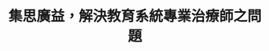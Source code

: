 ---
id: "55"
lang: zh-tw
description: 「調增教育專業人員鐘點費」連署案
propose_date: 2019-08-05
meeting_date: 2019-09-12
publish: "TRUE"
selected: "FALSE"
blog_selected: "FALSE"
thumbnail: https://cm.pdis.nat.gov.tw/images/post/1iJPX66Yr0ZzPU-y5_VYpYEVgkGu4V4tv.jpg
title: 集思廣益，解決教育系統專業治療師之問題
introduction:
  content: 教育系統的相關專業人員一直都是在校園中默默付出的一群人，他們巡迴於各校，有著不穩定的工作時數，多年來服務鐘點費也未獲得調增，低於其他醫事人員，因此，基於工作的不穩定性及逐年降低的學校服務時數，多數治療師紛紛選擇離開教育系統的工作，使得教育部及學校相關承辦人員面臨尋找專業治療師的困難。這次便希望能透過協作會議來討論解決的方法，是否可以依實際的服務內容去調整鐘點費，綜合考量前置準備、學校跟老師家長溝通協調的成本，以及後續的行政成本，多給偏鄉一些資源，進而降低流動率，以更好地保障身心障礙學生，讓他們能穩定地接受學校治療師的協助。
color: yellow
join:
  type: 提
  title: 提議調增教育系統相關專業人員之鐘點費達每小時1250元以上
  link: https://join.gov.tw/idea/detail/7af9a0ed-3f62-42db-882d-1d2cca30cc2f
  image: https://cm.pdis.nat.gov.tw/images/post/15mJMbl0PMZGkamcUN35fBOnEODkLiTIz.jpg
layout: post
departments:
  - 教育部
tags:
  - 教育
  - 公務體制
  - 法規
embed:
  agenda_book:
    links:
      - https://issuu.com/pdis.tw/docs/_________________________
  mind_map:
    links:
      - https://miro.com/app/live-embed/o9J_kwrSMA8=/?moveToViewport=-46591,2288,6821,5538
  ministry_slide:
    links:
      - https://issuu.com/pdis.tw/docs/2_-_1080912_.pptx
  host_slide:
    links:
      - https://issuu.com/pdis.tw/docs/1080912_-_
  transcript:
    links:
      - https://sayit.pdis.nat.gov.tw/2019-09-12-%E9%96%8B%E6%94%BE%E6%94%BF%E5%BA%9C%E7%AC%AC55%E6%AC%A1%E8%AD%B0%E9%A1%8C%E5%8D%94%E4%BD%9C%E6%9C%83%E8%AD%B0
---